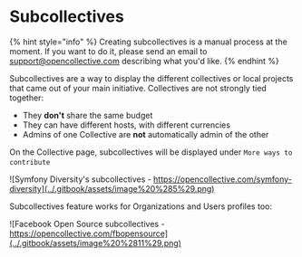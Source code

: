 # Subcollectives

{% hint style="info" %}
Creating subcollectives is a manual process at the moment. If you want to do it, please send an email to [support@opencollective.com](mailto:support@opencollective.com) describing what you'd like.
{% endhint %}

Subcollectives are a way to display the different collectives or local projects that came out of your main initiative. Collectives are not strongly tied together:

* They **don't** share the same budget
* They can have different hosts, with different currencies
* Admins of one Collective are **not** automatically admin of the other

On the Collective page, subcollectives will be displayed under `More ways to contribute` 

![Symfony Diversity&apos;s subcollectives - https://opencollective.com/symfony-diversity](../.gitbook/assets/image%20%285%29.png)

Subcollectives feature works for Organizations and Users profiles too:

![Facebook Open Source subcollectives - https://opencollective.com/fbopensource](../.gitbook/assets/image%20%2811%29.png)





